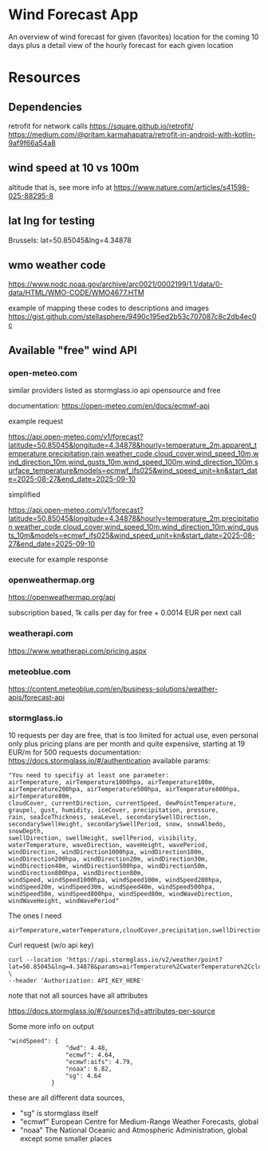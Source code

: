 # Wind Forecast App

An overview of wind forecast for given (favorites) location for the coming 10 days
plus a detail view of the hourly forecast for each given location

# Resources

## Dependencies

retrofit for network calls
https://square.github.io/retrofit/
https://medium.com/@pritam.karmahapatra/retrofit-in-android-with-kotlin-9af9f66a54a8



## wind speed at 10 vs 100m

altitude that is, see more info at https://www.nature.com/articles/s41598-025-88295-8

## lat lng for testing

Brussels: lat=50.85045&lng=4.34878

## wmo weather code

https://www.nodc.noaa.gov/archive/arc0021/0002199/1.1/data/0-data/HTML/WMO-CODE/WMO4677.HTM

example of mapping these codes to descriptions and images
https://gist.github.com/stellasphere/9490c195ed2b53c707087c8c2db4ec0c

## Available "free" wind API

### open-meteo.com

similar providers listed as stormglass.io api
opensource and free

documentation: https://open-meteo.com/en/docs/ecmwf-api

example request

https://api.open-meteo.com/v1/forecast?latitude=50.85045&longitude=4.34878&hourly=temperature_2m,apparent_temperature,precipitation,rain,weather_code,cloud_cover,wind_speed_10m,wind_direction_10m,wind_gusts_10m,wind_speed_100m,wind_direction_100m,surface_temperature&models=ecmwf_ifs025&wind_speed_unit=kn&start_date=2025-08-27&end_date=2025-09-10

simplified

https://api.open-meteo.com/v1/forecast?latitude=50.85045&longitude=4.34878&hourly=temperature_2m,precipitation,weather_code,cloud_cover,wind_speed_10m,wind_direction_10m,wind_gusts_10m&models=ecmwf_ifs025&wind_speed_unit=kn&start_date=2025-08-27&end_date=2025-09-10

execute for example response

### openweathermap.org

https://openweathermap.org/api

subscription based, 1k calls per day for free + 0.0014 EUR per next call

### weatherapi.com

https://www.weatherapi.com/pricing.aspx

### meteoblue.com

https://content.meteoblue.com/en/business-solutions/weather-apis/forecast-api

### stormglass.io

10 requests per day are free, that is too limited for actual use, even personal only
plus pricing plans are per month and quite expensive, starting at 19 EUR/m for 500 requests
documentation: https://docs.stormglass.io/#/authentication
available params: 

```
"You need to specifiy at least one parameter: 
airTemperature, airTemperature1000hpa, airTemperature100m, airTemperature200hpa, airTemperature500hpa, airTemperature800hpa, airTemperature80m, 
cloudCover, currentDirection, currentSpeed, dewPointTemperature, graupel, gust, humidity, iceCover, precipitation, pressure, 
rain, seaIceThickness, seaLevel, secondarySwellDirection, secondarySwellHeight, secondarySwellPeriod, snow, snowAlbedo, snowDepth, 
swellDirection, swellHeight, swellPeriod, visibility, 
waterTemperature, waveDirection, waveHeight, wavePeriod, 
windDirection, windDirection1000hpa, windDirection100m, windDirection200hpa, windDirection20m, windDirection30m, windDirection40m, windDirection500hpa, windDirection50m, windDirection800hpa, windDirection80m, 
windSpeed, windSpeed1000hpa, windSpeed100m, windSpeed200hpa, windSpeed20m, windSpeed30m, windSpeed40m, windSpeed500hpa, windSpeed50m, windSpeed800hpa, windSpeed80m, windWaveDirection, windWaveHeight, windWavePeriod"
```

The ones I need
```
airTemperature,waterTemperature,cloudCover,precipitation,swellDirection,windSpeed,windDirection,gust
```

Curl request (w/o api key)
```
curl --location 'https://api.stormglass.io/v2/weather/point?lat=50.85045&lng=4.34878&params=airTemperature%2CwaterTemperature%2CcloudCover%2Crain%2CswellDirection%2CwindSpeed%2CwindDirection' \
--header 'Authorization: API_KEY_HERE'
```

note that not all sources have all attributes

https://docs.stormglass.io/#/sources?id=attributes-per-source

Some more info on output

```
"windSpeed": {
                "dwd": 4.48,
                "ecmwf": 4.64,
                "ecmwf:aifs": 4.79,
                "noaa": 6.82,
                "sg": 4.64
            }
```
these are all different data sources, 
- "sg" is stormglass itself
- "ecmwf" European Centre for Medium-Range Weather Forecasts, global
- "noaa" The National Oceanic and Atmospheric Administration, global except some smaller places

